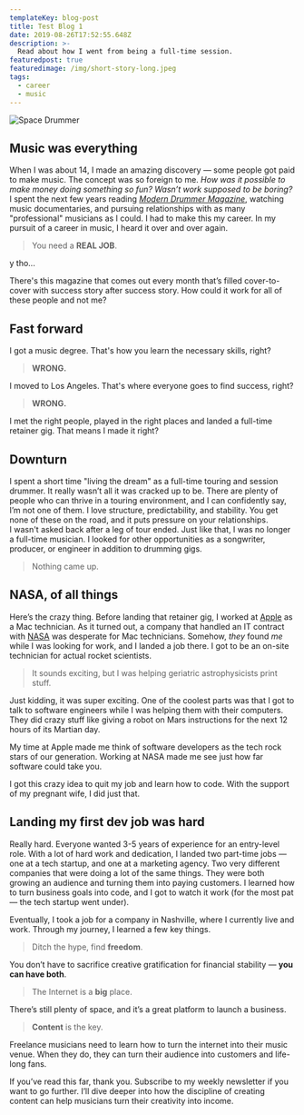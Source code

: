 ```yaml
---
templateKey: blog-post
title: Test Blog 1
date: 2019-08-26T17:52:55.648Z
description: >-
  Read about how I went from being a full-time session.
featuredpost: true
featuredimage: /img/short-story-long.jpeg
tags:
  - career
  - music
---
```


![Space Drummer](/img/short-story-long.jpeg)

## Music was everything

When I was about 14, I made an amazing discovery — some people got paid to make music. The concept was so foreign to me. _How was it possible to make money doing something so fun? Wasn’t work supposed to be boring?_
I spent the next few years reading _[Modern Drummer Magazine](https://www.moderndrummer.com)_, watching music documentaries, and pursuing relationships with as many "professional" musicians as I could. I had to make this my career.
In my pursuit of a career in music, I heard it over and over again.

> You need a **REAL JOB**.

y tho...

There's this magazine that comes out every month that’s filled cover-to-cover with success story after success story. How could it work for all of these people and not me?

## Fast forward

I got a music degree. That's how you learn the necessary skills, right?

> **WRONG.**

I moved to Los Angeles. That's where everyone goes to find success, right?

> **WRONG.**

I met the right people, played in the right places and landed a full-time retainer gig. That means I made it right?

## Downturn

I spent a short time "living the dream" as a full-time touring and session drummer. It really wasn’t all it was cracked up to be. There are plenty of people who can thrive in a touring environment, and I can confidently say, I’m not one of them. I love structure, predictability, and stability. You get none of these on the road, and it puts pressure on your relationships.\
I wasn't asked back after a leg of tour ended. Just like that, I was no longer a full-time musician.
I looked for other opportunities as a songwriter, producer, or engineer in addition to drumming gigs.

> Nothing came up.

## NASA, of all things

Here’s the crazy thing. Before landing that retainer gig, I worked at [Apple](https://www.apple.com) as a Mac technician. As it turned out, a company that handled an IT contract with [NASA](https://www.nasa.gov) was desperate for Mac technicians. Somehow, _they_ found _me_ while I was looking for work, and I landed a job there. I got to be an on-site technician for actual rocket scientists.

> It sounds exciting, but I was helping geriatric astrophysicists print stuff.

Just kidding, it was super exciting. One of the coolest parts was that I got to talk to software engineers while I was helping them with their computers. They did crazy stuff like giving a robot on Mars instructions for the next 12 hours of its Martian day.

My time at Apple made me think of software developers as the tech rock stars of our generation. Working at NASA made me see just how far software could take you.

I got this crazy idea to quit my job and learn how to code. With the support of my pregnant wife, I did just that.

## Landing my first dev job was hard

Really hard. Everyone wanted 3-5 years of experience for an entry-level role. With a lot of hard work and dedication, I landed two part-time jobs — one at a tech startup, and one at a marketing agency. Two very different companies that were doing a lot of the same things. They were both growing an audience and turning them into paying customers. I learned how to turn business goals into code, and I got to watch it work (for the most pat — the tech startup went under).

Eventually, I took a job for a company in Nashville, where I currently live and work. Through my journey, I learned a few key things.

> Ditch the hype, find **freedom**.

You don’t have to sacrifice creative gratification for financial stability — **you can have both**.

> The Internet is a **big** place.

There’s still plenty of space, and it’s a great platform to launch a business.

> **Content** is the key.

Freelance musicians need to learn how to turn the internet into their music venue. When they do, they can turn their audience into customers and life-long fans.

If you’ve read this far, thank you. Subscribe to my weekly newsletter if you want to go further. I’ll dive deeper into how the discipline of creating content can help musicians turn their creativity into income.
